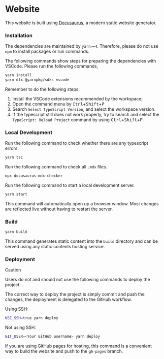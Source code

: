 # Website

This website is built using [Docusaurus](https://docusaurus.io/), a modern static website generator.

### Installation

The dependencies are maintained by `yarn>=4`. Therefore, please do not use `npm` to install packages or run commands.

The following commands show steps for preparing the dependencies with VSCode. Please run the following commands,

```sh
yarn install
yarn dlx @yarnpkg/sdks vscode
```

Remember to do the following steps:

1. Install the VSCode extensions recommended by the workspace;
2. Open the command menu by <kbd>Ctrl</kbd>+<kbd>Shift</kbd>+<kbd>P</kbd>
3. Search `Select TypeScript Version`, and select the workspace version.
4. If the typescript still does not work properly, try to search and select the `TypeScript: Reload Project` command by using <kbd>Ctrl</kbd>+<kbd>Shift</kbd>+<kbd>P</kbd>.

### Local Development

Run the following command to check whether there are any typescript errors:

```sh
yarn tsc
```

Run the following command to check all `.mdx` files.

```sh
npx docusaurus-mdx-checker
```

Run the following command to start a local development server.

```sh
yarn start
```

This command will automatically open up a browser window. Most changes are reflected live without having to restart the server.

### Build

```sh
yarn build
```

This command generates static content into the `build` directory and can be served using any static contents hosting service.

### Deployment

> [!CAUTION]
> Users do not and should not use the following commands to deploy the project.
>
> The correct way to deploy the project is simply commit and push the changes, the deployment is delegated to the GitHub workflow.

Using SSH:

```sh
USE_SSH=true yarn deploy
```

Not using SSH:

```sh
GIT_USER=<Your GitHub username> yarn deploy
```

If you are using GitHub pages for hosting, this command is a convenient way to build the website and push to the `gh-pages` branch.
